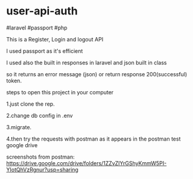 # user-api-auth
#laravel #passport #php

This is a Register, Login and logout API

I used passport as it's efficient 

I used also the built in responses in laravel and json built in class 

so it returns an error message (json) or return response 200(successful) token. 

steps to open this project in your computer

1.just clone the rep.

2.change db config in .env

3.migrate. 

4.then try the requests with postman as it appears in the postman test google drive 


screenshots from postman: 
https://drive.google.com/drive/folders/1ZZvZIYrGShyKmmW5PI-YIotQhVzRgnur?usp=sharing


